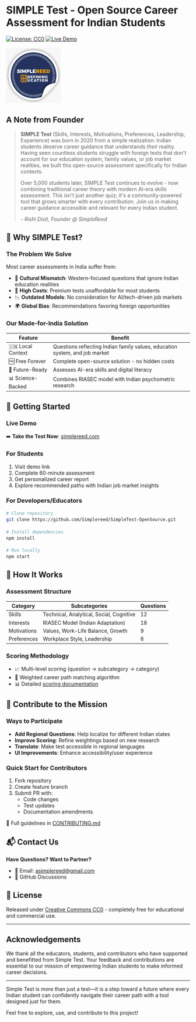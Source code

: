 # SIMPLE Test - Open Source Career Assessment for Indian Students

[![License: CC0](https://img.shields.io/badge/License-CC0-red.svg)](https://creativecommons.org/publicdomain/zero/1.0/)
[![Live Demo](https://img.shields.io/badge/Live%20Demo-Available%20Now-brightgreen)](https://simplereed.com)

<img src="https://github.com/Simplereed/SimpleTest-OpenSource/blob/main/logo.jpg?raw=true" alt="SIMPLE Test Logo" style="border-radius:2px; margin:2px 0; width:150px; height:auto;">

## A Note from Founder

> **SIMPLE Test** (Skills, Interests, Motivations, Preferences, Leadership, Experience) was born in 2020 from a simple realization: Indian students deserve career guidance that understands *their* reality. Having seen countless students struggle with foreign tests that don't account for our education system, family values, or job market realities, we built this open-source assessment specifically for Indian contexts.
> 
> Over 5,000 students later, SIMPLE Test continues to evolve - now combining traditional career theory with modern AI-era skills assessment. This isn't just another quiz; it's a community-powered tool that grows smarter with every contribution. Join us in making career guidance accessible and relevant for every Indian student.
> 
> *- Rishi Dixit, Founder @ SimpleReed*

## 🌟 Why SIMPLE Test?

### The Problem We Solve

Most career assessments in India suffer from:
- 🚫 **Cultural Mismatch**: Western-focused questions that ignore Indian education realities
- 💸 **High Costs**: Premium tests unaffordable for most students
- 📉 **Outdated Models**: No consideration for AI/tech-driven job markets
- 🌍 **Global Bias**: Recommendations favoring foreign opportunities

### Our Made-for-India Solution

| Feature        | Benefit                                                                 |
|----------------|-------------------------------------------------------------------------|
| 🇮🇳 Local Context | Questions reflecting Indian family values, education system, and job market |
| 🆓 Free Forever  | Complete open-source solution - no hidden costs                        |
| 🤖 Future-Ready  | Assesses AI-era skills and digital literacy                           |
| 📊 Science-Backed | Combines RIASEC model with Indian psychometric research                |

## 🚀 Getting Started

### Live Demo
➡️ **Take the Test Now**: [simplereed.com](https://simplereed.com)

### For Students
1. Visit demo link
2. Complete 60-minute assessment
3. Get personalized career report
4. Explore recommended paths with Indian job market insights

### For Developers/Educators
```bash
# Clone repository
git clone https://github.com/Simplereed/SimpleTest-OpenSource.git

# Install dependencies
npm install

# Run locally
npm start
```

## 🧠 How It Works

### Assessment Structure
| Category       | Subcategories                              | Questions |
|----------------|--------------------------------------------|-----------|
| Skills         | Technical, Analytical, Social, Cognitive  | 12        |
| Interests      | RIASEC Model (Indian Adaptation)          | 18        |
| Motivations    | Values, Work-Life Balance, Growth         | 9         |
| Preferences    | Workplace Style, Leadership               | 6         |

### Scoring Methodology
- 📈 Multi-level scoring (question → subcategory → category)
- 🔗 Weighted career path matching algorithm
- 📊 Detailed [scoring documentation](docs/SCORING.md)

## 🤝 Contribute to the Mission

### Ways to Participate
- **Add Regional Questions**: Help localize for different Indian states
- **Improve Scoring**: Refine weightings based on new research
- **Translate**: Make test accessible in regional languages
- **UI Improvements**: Enhance accessibility/user experience

### Quick Start for Contributors
1. Fork repository
2. Create feature branch
3. Submit PR with:
   - Code changes
   - Test updates
   - Documentation amendments

📘 Full guidelines in [CONTRIBUTING.md](CONTRIBUTING.md)


## 📬 Contact Us

**Have Questions? Want to Partner?**
- 📧 Email: [asimplereed@gmail.com](mailto:asimplereed@gmail.com)
- 💬 GitHub Discussions

## 📜 License
Released under [Creative Commons CC0](LICENSE) - completely free for educational and commercial use.

---

## Acknowledgements

We thank all the educators, students, and contributors who have supported and benefitted from Simple Test. Your feedback and contributions are essential to our mission of empowering Indian students to make informed career decisions.

---

Simple Test is more than just a test—it is a step toward a future where every Indian student can confidently navigate their career path with a tool designed just for them.

Feel free to explore, use, and contribute to this project!

